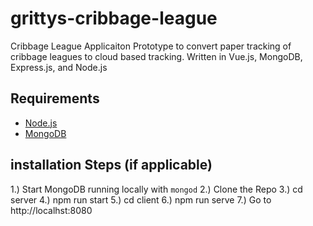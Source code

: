 # grittys-cribbage-league
Cribbage League Applicaiton
Prototype to convert paper tracking of cribbage leagues to cloud based tracking. 
Written in Vue.js, MongoDB, Express.js, and Node.js

## Requirements

- [Node.js](http://nodejs.org/)
- [MongoDB](https://www.mongodb.org/)

## installation Steps (if applicable)

1.) Start MongoDB running locally with `mongod`
2.) Clone the Repo
3.) cd server
4.) npm run start
5.) cd client
6.) npm run serve
7.) Go to http://localhst:8080

